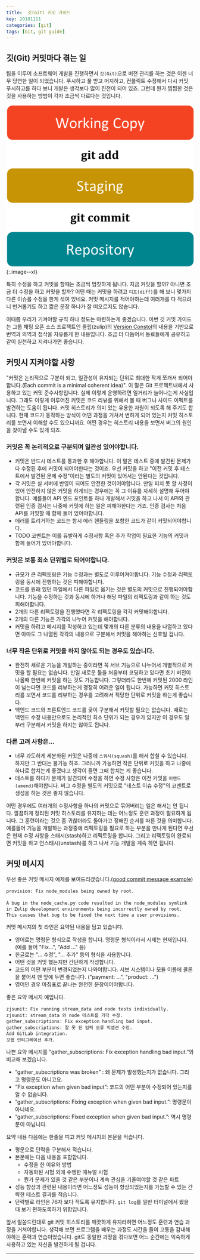 ```yaml
---
title:  깃(Git) 커밋 가이드
key: 20181111
categories: [git]
tags: [Git, git guide]
---
```


## 깃(Git) 커밋마다 겪는 일
팀을 이루어 소프트웨어 개발을 진행하면서 `깃(Git)`으로 버전 관리를 하는 것은 이젠 너무 당연한 일이 되었습니다. 푸시하고 풀 받고 머지하고, 컨플릭트 수정해서 다시 커밋 푸시하고를 하다 보니 개발은 생각보다 많이 진전이 되어 있죠. 그런데 뭔가 찜찜한 것은 깃을 사용하는 방법이 각자 조금씩 다르다는 것입니다.

![git commit](/assets/images/git-commit.png){:.image--xl}

특히 수정을 하고 커밋을 할때는 조금씩 멈칫하게 됩니다. 지금 커밋을 할까? 아니면 조금 더 수정을 하고 커밋을 할까? 어떤 때는 커밋을 하려고 `디프(diff)`를 해 보니 몇가지 다른 이슈를 수정을 한게 섞여 있네요. 커밋 메시지를 적어야하는데 여러개를 다 적으려니 번거롭기도 하고 짦은 문장 하나가 잘 떠오르지도 않습니다.

이때쯤 우리가 기켜야할 규직 하나 정도는 마련하는게 좋겠습니다. 이번 깃 커밋 가이드는 그룹 채팅 오픈 소스 프로젝트인 줄립(zulip)의 [Version Constol](https://zulip.readthedocs.io/en/latest/contributing/version-control.html)의 내용을 기반으로 번역과 의역과 첨삭을 자유롭게 한 내용입니다. 조금 더 다듬어서 동료들에게 공유하고 같이 실천하고 지켜나가면  좋습니다.

## 커밋시 지켜야할 사항
"커밋은 논리적으로 구분이 되고, 일관성이 유지되는 단위로 최대한 작게 쪼개서 되어야합니다.(Each commit is a minimal coherent idea)". 이 말은 Git 프로젝트내에서 사용하고 있는 커밋 준수사항입니다. 실제 이렇게 운영하려면 일거리가 늘어나는게 사실입니다. 그래도 이렇게 이루어진 커밋은 코드 리뷰를 위해서 볼 때 버그나 사이드 이펙트를 발견하는 도움이 됩니다. 커밋 히스토리가 의미 있는 유용한 자원이 되도록 해 주기도 합니다. 현재 코드가 동작하는 방식이 어떤 과정을 거쳐서 변하게 되어 있는지 커밋 히스토리를 보면서 이해할 수도 있으니까요. 어떤 경우는 히스토리 내용을 보면서 버그의 원인을 찾아낼 수도 있게 되죠.

### 커밋은 꼭 논리적으로 구분되며 일관성 있어야합니다.
- 커밋은 반드시 테스트를 통과한 후 해야합니다. 이 말은 테스트 중에 발견된 문제가 다 수정된 후에 커밋이 되어야한다는 것이죠. 우선 커밋을 하고 "이전 커밋 후 테스트에서 발견된 문제 수정"이라는 별도의 커밋이 있어서는 안된다는 것입니다.
- 각 커밋은 실 서버에 반영이 되어도 안전한 것이어야합니다. 만일 피치 못 할 사정이 있어 안전하지 않은 커밋을 하게되는 경우에는 꼭 그 이유를 자세히 설명해 두어야합니다. 예를들어 API 엔드 포인트를 하나 개발해서 커밋을 하고 나서 이 API와 관련된 인증 검사는 나중에 커밋에 하는 일은 피해야한다는 거죠. 인증 검사는 처음 API를 커밋할 때 함께 들어 있어야합니다.
- 에러를 트리거하는 코드는 항시 에러 핸들링을 포함한 코드가 같이 커밋되어야합니다.
- TODO 코멘트는 이를 유발하게 수정사항 혹은 추가 작업이 필요한 기능의 커밋과 함께 들어가 있어야합니다.

### 커밋은 보통 최소 단위별로 되어야합니다.
- 규모가 큰 리펙토링은 기능 수정과는 별도로 이루어져야합니다. 기능 수정과 리펙토링을 동시에 진행하는 것은 피해야합니다.
- 코드를 원래 있던 파일에서 다른 파일로 옮기는 것은 별도의 커밋으로 진행되어야합니다. 기능을 수정하는 것과 동시에 하거나 해당 파일의 리펙토링과 같이 하는 것도 피해야합니다.
- 2개의 다른 리펙토링을 진행했다면 각 리펙토링을 각각 커밋해야합니다.
- 2개의 다른 기능은 가각의 나누어 커밋을 해야합니다.
- 커밋을 하려고 메시지를 작성하고 있는데 몇개의 다른 분류의 내용을 나열하고 있다면 아마도 그 나열된 각각의 내용으로 구분해서 커밋을 해야하는 신호일 겁니다. 

### 너무 작은 단위로 커밋을 하지 않아도 되는 경우도 있습니다.
- 완전히 새로운 기능을 개발하는 중이라면 꼭 서브 기능으로 나누어서 개별적으로 커밋을 할 필요는 없습니다. 만일 새로운 툴을 처음부터 코딩하고 있다면 초기 버전이 나올때 한번에 커밋을 하는 것도 가능합니다. 그렇더라도 한번에 커밋된 2000 라인이 넘는다면 코드를 리뷰하는게 괭장히 어려운 일이 됩니다. 가능하면 커밋 히스토리를 보면서 코드를 리뷰하는 경우를 고려해서  적당한 단위로 커밋을 하는게 좋습니다.
- 백엔드 코드와 프론트엔드 코드를 궂이 구분해서 커밋할 필요는 없습니다. 때로는 백엔드 수정 내용만으로도 논리적인 최소 단위가 되는 경우가 있지만 이 경우도 일부러 구분해서 커밋을 하지는 않아도 됩니다.

### 다른 고려 사항은...
- 너무 과도하게 세분화된 커밋은 나중에 `스쿼시(squash)`를 해서 합칠 수 있습니다. 하지만 그 반대는 불가능 하죠. 그러니까 가능하면 작은 단위로 커밋을 하고 나중에 하나로 합치는게 좋겠다고 생각이 들면 그때 합치는 게 좋습니다.
- 테스트를 하다가 문제가 발견되어 수정을 하면 수정 사항은 이전 커밋을 `어멘드(amend)`해야합니다. 버그 수정을 별도의 커밋으로 "테스트 이슈 수정"의 코멘트로 생성을 하는 것은 좋지 않습니다.

어떤 경우에도 여러개의 수정사항을 하나의 커밋으로 묶어버리는 일은 해서는 안 됩니다. 깔끔하게 정리된 커밋 히스토리를 유지하는 데는 어느정도 훈련 과정이 필요하게 됩니다. 그 훈련이라는 것으 좀 귀찮더라도 돌아가고 정해진 순서를 따른 것을 의미합니다. 예를들어 기능을 개발하는 과정중에 리펙토링을 필요로 하는 부분을 만나게 된다면 우선은 현재 수정 사항을 스태시(stash)하고 리펙토링을 합니다. 그리고 리펙토링이 완료되면 커밋을 하고 언스태시(unstash)를 하고 나서 기능 개발을 계속 하면 됩니다.

## 커밋 메시지
우선 좋은 커밋 메시지 예제를 보여드리겠습니다.([good commit message example](https://github.com/zulip/zulip/commit/cd5b38f5d8bdcc1771ad794f37262a61843c56c0))
```
provision: Fix node_modules being owned by root.

A bug in the node_cache.py code resulted in the node_modules symlink
in Zulip development environments being incorrectly owned by root.
This causes that bug to be fixed the next time a user provisions.
```
커멧 메시지의 첫 라인은 요약된 내용을 담고 있습니다.
- 영어로는 명령문 형식으로 작성을 합니다. 명령문 형식이라서 시제는 현재입니다. (예를 들어 "Fix...", "Add ..." 등)
- 한글로는 "... 수정", "... 추가" 등의 형식을 사용합니다.
- 어떤 것을 커밋 했는지만 간단하게 작성합니다.
- 코드의 어떤 부분이 변경되었는지 나와야합니다. 서브 시스템이나 모듈 이름에 콜론을 붙어셔 맨 앞에 두면 좋습니다. ("payment: ...", "product: ...")
- 영어인 경우 마침표로 끝나는 완전한 문장이어야합니다.

좋은 요약 메시지 예입니다.
```
zjsunit: Fix running stream_data and node tests individually.
zjsunit: stream_data 와 node 테스트를 가각 수정.
gather_subscriptions: Fix exception handling bad input.
gather_subscriptions: 잘 못 된 입력 오류 익셉션 수정.
Add GitLab integration.
깃랩 인티그레이션 추가.
```
나쁜 요약 메시지를 “gather_subscriptions: Fix exception handling bad input.”와 비교해 보겠습니다.
- “gather_subscriptions was broken” : 왜 문제가 발생했는지가 없습니다. 그리고 명령문도 아니고요.
- “Fix exception when given bad input”: 코드의 어떤 부분이 수정되어 있는지를 알 수 없습니다.
- “gather_subscriptions: Fixing exception when given bad input.”: 명령문이 아니네요.
- “gather_subscriptions: Fixed exception when given bad input.”: 역시 명령문이 아닙니다.

요약 내용 다음에는 한줄을 띠고 커밋 메시지의 본문을 적습니다.
- 평문으로 단락을 구분해서 적습니다.
- 본문에는 다음 내용을 포함합니다.
   - 수정을 한 이유와 방법
   - 자동화된 시험 외에 수행한 매뉴얼 시험
   - 뭔가 문제가 있을 것 같은 부분이나 계속 관심을 기울여야할 것 같은 파트
- 성능 향상과 관련된 내용이라면 어느정도 성능이 향상되었는지를 가늠할 수 있는 간략한 테스트 결과를 적습니다.
- 단략별로 라인은 76자 보다 적도록 유지합니다. `git log`를 일반 터미널에서 봤을 때 보기 편하도록하기 위함입니다.


앞서 말씀드린대로 git 커밋 히스토리를 깨끗하게 유지라혀면 어느정도 훈련과 연습 과정을 거쳐야합니다. 생각해 보면 프로그램을 배우는 과정도 시간을 들여 고통을 감내해야하는 훈력과 연습이었습니다. git도 동일한 과정을 겪다보면 어느 순간에는 익숙하게 사용하고 있는 자신을 발견하게 될 겁니다.

---